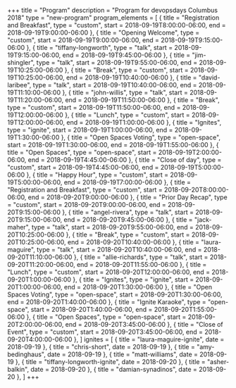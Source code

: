 +++
title = "Program"
description = "Program for devopsdays Columbus 2018"
type = "new-program"
program_elements = [
    { title = "Registration and Breakfast", type = "custom", start = 2018-09-19T8:00:00-06:00, end = 2018-09-19T9:00:00-06:00 },
    { title = "Opening Welcome", type = "custom", start = 2018-09-19T9:00:00-06:00, end = 2018-09-19T9:15:00-06:00 },
    { title = "tiffany-longworth", type = "talk", start = 2018-09-19T9:15:00-06:00, end = 2018-09-19T9:45:00-06:00 },
    { title = "jim-shingler", type = "talk", start = 2018-09-19T9:55:00-06:00, end = 2018-09-19T10:25:00-06:00 },
    { title = "Break", type = "custom", start = 2018-09-19T10:25:00-06:00, end = 2018-09-19T10:40:00-06:00 },
    { title = "david-laribee", type = "talk", start = 2018-09-19T10:40:00-06:00, end = 2018-09-19T11:10:00-06:00 },
    { title = "john-willis", type = "talk", start = 2018-09-19T11:20:00-06:00, end = 2018-09-19T11:50:00-06:00 },
    { title = "Break", type = "custom", start = 2018-09-19T11:50:00-06:00, end = 2018-09-19T12:00:00-06:00 },
    { title = "Lunch", type = "custom", start = 2018-09-19T12:00:00-06:00, end = 2018-09-19T1:00:00-06:00 },
    { title = "Ignites", type = "ignite", start = 2018-09-19T1:00:00-06:00, end = 2018-09-19T1:30:00-06:00 },
    { title = "Open Spaces Voting", type = "open-space", start = 2018-09-19T1:30:00-06:00, end = 2018-09-19T1:55:00-06:00 },
    { title = "Open Spaces", type = "open-space", start = 2018-09-19T2:00:00-06:00, end = 2018-09-19T4:45:00-06:00 },
    { title = "Close of day", type = "custom", start = 2018-09-19T4:45:00-06:00, end = 2018-09-19T5:00:00-06:00 },
    { title = "Happy Hour", type = "custom", start = 2018-09-19T5:00:00-06:00, end = 2018-09-19T7:00:00-06:00 },
    { title = "Registration and Breakfast", type = "custom", start = 2018-09-20T8:00:00-06:00, end = 2018-09-20T9:00:00-06:00 },
    { title = "Prior Day Recap", type = "custom", start = 2018-09-20T9:00:00-06:00, end = 2018-09-20T9:15:00-06:00 },
    { title = "angel-rivera", type = "talk", start = 2018-09-20T9:15:00-06:00, end = 2018-09-20T9:45:00-06:00 },
    { title = "jack-maher", type = "talk", start = 2018-09-20T9:55:00-06:00, end = 2018-09-20T10:25:00-06:00 },
    { title = "Break", type = "custom", start = 2018-09-20T10:25:00-06:00, end = 2018-09-20T10:40:00-06:00 },
    { title = "laura-maguire", type = "talk", start = 2018-09-20T10:40:00-06:00, end = 2018-09-20T11:10:00-06:00 },
    { title = "allie-richards", type = "talk", start = 2018-09-20T11:20:00-06:00, end = 2018-09-20T11:55:00-06:00 },
    { title = "Lunch", type = "custom", start = 2018-09-20T12:00:00-06:00, end = 2018-09-20T1:00:00-06:00 },
    { title = "Ignites", type = "ignite", start = 2018-09-20T1:00:00-06:00, end = 2018-09-20T1:30:00-06:00 },
    { title = "Open Spaces Voting", type = "open-space", start = 2018-09-20T1:30:00-06:00, end = 2018-09-20T1:40:00-06:00 },
    { title = "Ignite Karaoke", type = "open-space", start = 2018-09-20T1:40:00-06:00, end = 2018-09-20T1:55:00-06:00 },
    { title = "Open Spaces", type = "open-space", start = 2018-09-20T2:00:00-06:00, end = 2018-09-20T3:45:00-06:00 },
    { title = "Close of Event", type = "custom", start = 2018-09-20T3:45:00-06:00, end = 2018-09-20T4:00:00-06:00 },
]
ignites = [
    { title = "laura-maguire-ignite", date = 2018-09-19 },
    { title = "chris-short", date = 2018-09-19 },
    { title = "amy-bedinghaus", date = 2018-09-19 },
    { title = "matt-williams", date = 2018-09-19 },
    { title = "tiffany-longworth-ignite", date = 2018-09-20 },
    { title = "asher-balkin", date = 2018-09-20 },
    { title = "damian-synadinos", date = 2018-09-20 },
]
+++

